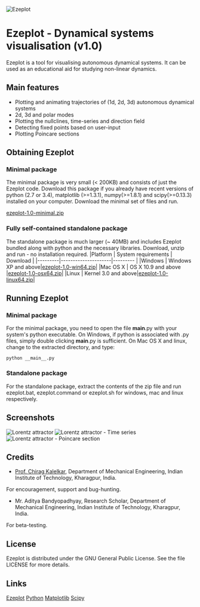 ![Ezeplot](http://i.imgur.com/VAgBgLU.png)

Ezeplot - Dynamical systems visualisation (v1.0)
===============================================

Ezeplot is a tool for visualising autonomous dynamical systems. It can be used as an educational aid for studying non-linear dynamics.

Main features
------------
* Plotting and animating trajectories of (1d, 2d, 3d) autonomous dynamical systems
* 2d, 3d and polar modes
* Plotting the nullclines, time-series and direction field
* Detecting fixed points based on user-input
* Plotting Poincare sections

Obtaining Ezeplot
-----------------

### Minimal package
The minimal package is very small (< 200KB) and consists of just the Ezeplot code. Download this package if you already have recent versions of python (2.7 or 3.4), matplotlib (>=1.3.1), numpy(>=1.8.1) and scipy(>=0.13.3) installed on your computer.
Download the minimal set of files and run.

[ezeplot-1.0-minimal.zip](https://www.dropbox.com/s/48u1268ug92wyzv/ezeplot-1.0-minimal.zip?dl=1)

### Fully self-contained standalone package
The standalone package is much larger (~ 40MB) and includes Ezeplot bundled
along with python and the necessary libraries. Download, unzip and run - no
installation required.
|Platform | System requirements | Download |
|---------|---------------------|--------- |
|Windows  | Windows XP and above|[ezeplot-1.0-win64.zip](https://www.dropbox.com/s/7jqz1y8m6g7bv4j/ezeplot-1.0-win64.zip?dl=1)|
|Mac OS X | OS X 10.9 and above |[ezeplot-1.0-osx64.zip](https://www.dropbox.com/s/8c3jzdeb1h95fh5/ezeplot-1.0-osx64.zip?dl=1)|
|Linux    | Kernel 3.0 and above|[ezeplot-1.0-linux64.zip](https://www.dropbox.com/s/yt6ppi72rpnztfx/ezeplot-1.0-linux64.zip?dl=1)|

Running Ezeplot
---------------
### Minimal package
For the minimal package, you need to open the file __main__.py with your system's python executable.
On Windows, if python is associated with .py files, simply double clicking __main__.py is sufficient.
On Mac OS X and linux, change to the extracted directory, and type:

    python __main__.py

### Standalone package
For the standalone package, extract the contents of the zip file and run
ezeplot.bat, ezeplot.command or ezeplot.sh for windows, mac and linux
respectively.

Screenshots
-----------
![Lorentz attractor](http://i.imgur.com/0FaEiv3.png)
![Lorentz attractor - Time series](http://i.imgur.com/A0JeHsQ.png)
![Lorentz attractor - Poincare section](http://i.imgur.com/udQUbNs.png)

Credits
-------
* [Prof. Chirag Kalelkar](https://sites.google.com/site/kalelkar/), Department of Mechanical Engineering, Indian Institute of Technology, Kharagpur, India.

For encouragement, support and bug-hunting.

* Mr. Aditya Bandyopadhyay, Research Scholar, Department of Mechanical Engineering, Indian Institute of Technology, Kharagpur, India.

For beta-testing.

License
-------
Ezeplot is distributed under the GNU General Public License. See the file LICENSE for more details.

Links
-----
[Ezeplot](http://grajkiran.github.io/ezeplot)
[Python](https://www.python.org/)
[Matplotlib](http://matplotlib.org/)
[Scipy](http://scipy.org)

